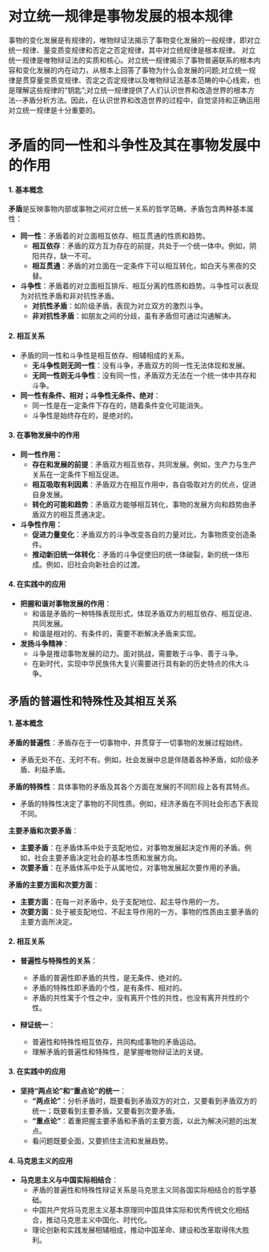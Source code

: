 # 对立统一规律是事物发展的根本规律

事物的变化发展是有规律的，唯物辩证法揭示了事物变化发展的一般规律，即对立统一规律、量变质变规律和否定之否定规律，其中对立统规律是根本规律。
对立统一规律是唯物辩证法的实质和核心。对立统一规律揭示了事物普遍联系的根本内容和变化发展的内在动力，从根本上回答了事物为什么会发展的问题;对立统一规律是贯穿量变质变规律、否定之否定规律以及唯物辩证法基本范畴的中心线索，也是理解这些规律的“钥匙”;对立统一规律提供了人们认识世界和改造世界的根本方法--矛盾分析方法。因此，在认识世界和改造世界的过程中，自觉坚持和正确运用对立统一规律是十分重要的。

# 矛盾的同一性和斗争性及其在事物发展中的作用

#### 1. 基本概念

**矛盾**是反映事物内部或事物之间对立统一关系的哲学范畴。矛盾包含两种基本属性：

- **同一性**：矛盾着的对立面相互依存、相互贯通的性质和趋势。
  - **相互依存**：矛盾的双方互为存在的前提，共处于一个统一体中。例如，阴阳共存，缺一不可。
  - **相互贯通**：矛盾的对立面在一定条件下可以相互转化，如白天与黑夜的交替。
- **斗争性**：矛盾着的对立面相互排斥、相互分离的性质和趋势。斗争性可以表现为对抗性矛盾和非对抗性矛盾。
  - **对抗性矛盾**：如阶级矛盾，表现为对立双方的激烈斗争。
  - **非对抗性矛盾**：如朋友之间的分歧，虽有矛盾但可通过沟通解决。

#### 2. 相互关系

- 矛盾的同一性和斗争性是相互依存、相辅相成的关系。
  - **无斗争性则无同一性**：没有斗争，矛盾双方的同一性无法体现和发展。
  - **无同一性则无斗争性**：没有同一性，矛盾双方无法在一个统一体中共存和斗争。
- **同一性有条件、相对；斗争性无条件、绝对**：
  - 同一性是在一定条件下存在的，随着条件变化可能消失。
  - 斗争性是始终存在的，是绝对的。

#### 3. 在事物发展中的作用

- **同一性作用：**
  - **存在和发展的前提**：矛盾双方相互依存，共同发展。例如，生产力与生产关系在一定条件下相互促进。
  - **相互吸取有利因素**：矛盾双方在相互作用中，各自吸取对方的优点，促进自身发展。
  - **转化的可能和趋势**：矛盾双方能够相互转化，事物的发展方向和趋势由矛盾双方的相互贯通决定。
- **斗争性作用：**
  - **促进力量变化**：矛盾双方的斗争改变各自的力量对比，为事物质变创造条件。
  - **推动新旧统一体转化**：矛盾的斗争促使旧的统一体破裂，新的统一体形成。例如，旧社会向新社会的过渡。

#### 4. 在实践中的应用

- **把握和谐对事物发展的作用**：
  - 和谐是矛盾的一种特殊表现形式，体现矛盾双方的相互依存、相互促进、共同发展。
  - 和谐是相对的、有条件的，需要不断解决矛盾来实现。
- **发扬斗争精神**：
  - 斗争是推动事物发展的动力。面对挑战，需要敢于斗争、善于斗争。
  - 在新时代，实现中华民族伟大复兴需要进行具有新的历史特点的伟大斗争。

## 矛盾的普遍性和特殊性及其相互关系

#### 1. 基本概念

**矛盾的普遍性**：矛盾存在于一切事物中，并贯穿于一切事物的发展过程始终。

- 矛盾无处不在、无时不有。例如，社会发展中总是伴随着各种矛盾，如阶级矛盾、利益矛盾。

**矛盾的特殊性**：具体事物的矛盾及其各个方面在发展的不同阶段上各有其特点。

- 矛盾的特殊性决定了事物的不同性质。例如，经济矛盾在不同社会形态下表现不同。

**主要矛盾和次要矛盾**：

- **主要矛盾**：在矛盾体系中处于支配地位，对事物发展起决定作用的矛盾。例如，社会主要矛盾决定社会的基本性质和发展方向。
- **次要矛盾**：在矛盾体系中处于从属地位，对事物发展起次要作用的矛盾。

**矛盾的主要方面和次要方面**：

- **主要方面**：在每一对矛盾中，处于支配地位、起主导作用的一方。
- **次要方面**：处于被支配地位、不起主导作用的一方。事物的性质由主要矛盾的主要方面所决定。

#### 2. 相互关系

- **普遍性与特殊性的关系**：

  - 矛盾的普遍性即矛盾的共性，是无条件、绝对的。
  - 矛盾的特殊性即矛盾的个性，是有条件、相对的。
  - 矛盾的共性寓于个性之中，没有离开个性的共性，也没有离开共性的个性。

- **辩证统一**：
  - 普遍性和特殊性相互依存，共同构成事物的矛盾运动。
  - 理解矛盾的普遍性和特殊性，是掌握唯物辩证法的关键。

#### 3. 在实践中的应用

- **坚持“两点论”和“重点论”的统一**：
  - **“两点论”**：分析矛盾时，既要看到矛盾双方的对立，又要看到矛盾双方的统一；既要看到主要矛盾，又要看到次要矛盾。
  - **“重点论”**：着重把握主要矛盾和矛盾的主要方面，以此为解决问题的出发点。
  - 看问题既要全面，又要抓住主流和发展趋势。

#### 4. 马克思主义的应用

- **马克思主义与中国实际相结合**：
  - 矛盾的普遍性和特殊性辩证关系是马克思主义同各国实际相结合的哲学基础。
  - 中国共产党将马克思主义基本原理同中国具体实际和优秀传统文化相结合，推动马克思主义中国化、时代化。
  - 理论创新和实践发展相辅相成，推动中国革命、建设和改革取得伟大胜利。